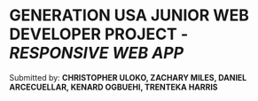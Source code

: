 # GENERATION USA JUNIOR WEB DEVELOPER PROJECT - *RESPONSIVE WEB APP*

Submitted by: **CHRISTOPHER ULOKO, ZACHARY MILES, DANIEL ARCECUELLAR, KENARD OGBUEHI, TRENTEKA HARRIS**
